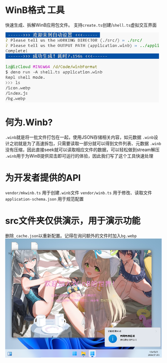 # WinB格式 工具
快速生成、拆解WinB应用包文件。
支持`create.ts`创建/`shell.ts`虚拟交互界面

![view](image.png)

# 何为.Winb?
`.winb`就是将一批文件打包在一起，使用JSON存储相关内容，如元数据
`.winb`设计之初就是为了高速拆包，只需要读取一部分就可以得到文件列表、元数据
`.winb`没有压缩，因此直接seek就可以读取相应文件的数据，可以轻松做到stream解压
`.winb`用于为WinB提供双击即可运行的体验，因此我们写了这个工具快速处理

# 为开发者提供的API
`vendor/mkwinb.ts` 用于创建`.winb`文件
`vendor/winb.ts` 用于修改、读取文件
`application-schema.json` 用于规范配置

# src文件夹仅供演示，用于演示功能
删除`_cache.json`以重新配置。记得在询问额外的文件时加入`bg.webp`
![演示](image-1.png)